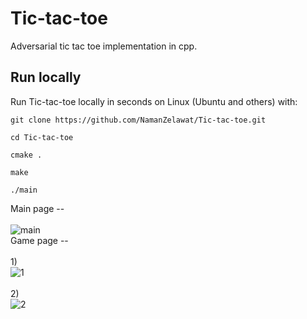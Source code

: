 # Tic-tac-toe
Adversarial tic tac toe implementation in cpp. 

## Run locally

Run Tic-tac-toe locally in seconds on Linux (Ubuntu and others) with:

```
git clone https://github.com/NamanZelawat/Tic-tac-toe.git
```

```
cd Tic-tac-toe
```

```
cmake .
```

```
make
```

```
./main
```


Main page --<br><br>
![main](https://user-images.githubusercontent.com/44704257/110107908-8486dd80-7dd1-11eb-8662-37a83ba32962.png)
<br>
Game page -- <br><br>
1)<br>
![1](https://user-images.githubusercontent.com/44704257/110107994-a08a7f00-7dd1-11eb-9506-591da8eb9d5a.png)
<br>
<br>
2)<br>
![2](https://user-images.githubusercontent.com/44704257/110108195-e21b2a00-7dd1-11eb-9438-dcc133969c97.png)

